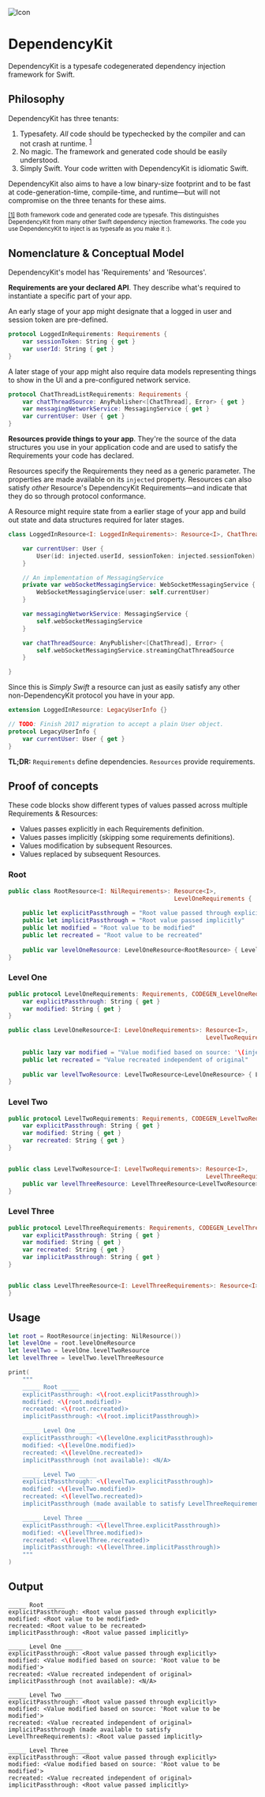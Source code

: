 ![Icon](https://raw.githubusercontent.com/adam-zethraeus/DependencyKit/main/icon.svg)
# DependencyKit

DependencyKit is a typesafe codegenerated dependency injection framework for Swift.

## Philosophy

DependencyKit has three tenants:
1. Typesafety. *All* code should be typechecked by the compiler and can not crash at runtime. <sup id="a1">[1](#f1)</sup>
2. No magic. The framework and generated code should be easily understood.
3. Simply Swift. Your code written with DependencyKit is idiomatic Swift.

DependencyKit also aims to have a low binary-size footprint and to be fast at code-generation-time, compile-time, and runtime—but will not compromise on the three tenants for these aims.

<sup>[[1]](#a1) Both framework code and generated code are typesafe. This distinguishes DependencyKit from many other Swift dependency injection frameworks. The code you use DependencyKit to inject is as typesafe as you make it :).</sup>

## Nomenclature & Conceptual Model 

DependencyKit's model has 'Requirements' and 'Resources'. 

**Requirements are your declared API**. They describe what's required to instantiate a specific part of your app.

An early stage of your app might designate that a logged in user and session token are pre-defined.
```swift
protocol LoggedInRequirements: Requirements {
    var sessionToken: String { get }
    var userId: String { get }
}
```

A later stage of your app might also require data models representing things to show in the UI and a pre-configured network service.
```swift
protocol ChatThreadListRequirements: Requirements {
    var chatThreadSource: AnyPublisher<[ChatThread], Error> { get }
    var messagingNetworkService: MessagingService { get }
    var currentUser: User { get }
}
```

**Resources provide things to your app**. They're the source of the data structures you use in your application code and are used to satisfy the Requirements your code has declared.

Resources specify the Requirements they need as a generic parameter. The properties are made available on its `injected` property. 
Resources can also satisfy *other* Resource's DependencyKit Requirements—and indicate that they do so through protocol conformance.

A Resource might require state from a earlier stage of your app and build out state and data structures required for later stages.
```swift
class LoggedInResource<I: LoggedInRequirements>: Resource<I>, ChatThreadRequirements {

    var currentUser: User {
        User(id: injected.userId, sessionToken: injected.sessionToken)
    }

    // An implementation of MessagingService
    private var webSocketMessagingService: WebSocketMessagingService {
        WebSocketMessagingService(user: self.currentUser)
    }

    var messagingNetworkService: MessagingService {
        self.webSocketMessagingService
    }

    var chatThreadSource: AnyPublisher<[ChatThread], Error> {
        self.webSocketMessagingService.streamingChatThreadSource
    }

}
```

Since this is *Simply Swift* a resource can just as easily satisfy any other non-DependencyKit protocol you have in your app.
```swift
extension LoggedInResource: LegacyUserInfo {}
```

```swift
// TODO: Finish 2017 migration to accept a plain User object.
protocol LegacyUserInfo {
    var currentUser: User { get }
}
```

**TL;DR:** `Requirements` define dependencies. `Resources` provide requirements.

## Proof of concepts

These code blocks show different types of values passed across multiple Requirements & Resources:
* Values passes explicitly in each Requirements definition.
* Values passes implicitly (skipping some requirements definitions).
* Values modification by subsequent Resources.
* Values replaced by subsequent Resources.

### Root
```swift
public class RootResource<I: NilRequirements>: Resource<I>,
                                               LevelOneRequirements {
    
    public let explicitPassthrough = "Root value passed through explicitly"
    public let implicitPassthrough = "Root value passed implicitly"
    public let modified = "Root value to be modified"
    public let recreated = "Root value to be recreated"
    
    public var levelOneResource: LevelOneResource<RootResource> { LevelOneResource(injecting: self) }
}
```

### Level One
```swift
public protocol LevelOneRequirements: Requirements, CODEGEN_LevelOneRequirements {
    var explicitPassthrough: String { get }
    var modified: String { get }
}

public class LevelOneResource<I: LevelOneRequirements>: Resource<I>,
                                                        LevelTwoRequirements {
    
    public lazy var modified = "Value modified based on source: '\(injected.modified)'"
    public let recreated = "Value recreated independent of original"
    
    public var levelTwoResource: LevelTwoResource<LevelOneResource> { LevelTwoResource(injecting: self) }
}

```

### Level Two
```swift
public protocol LevelTwoRequirements: Requirements, CODEGEN_LevelTwoRequirements {
    var explicitPassthrough: String { get }
    var modified: String { get }
    var recreated: String { get }
}


public class LevelTwoResource<I: LevelTwoRequirements>: Resource<I>,
                                                        LevelThreeRequirements{
    public var levelThreeResource: LevelThreeResource<LevelTwoResource> { LevelThreeResource(injecting: self) }
}

```

### Level Three
```swift
public protocol LevelThreeRequirements: Requirements, CODEGEN_LevelThreeRequirements {
    var explicitPassthrough: String { get }
    var modified: String { get }
    var recreated: String { get }
    var implicitPassthrough: String { get }
}


public class LevelThreeResource<I: LevelThreeRequirements>: Resource<I> {
}

```

## Usage 

```swift
let root = RootResource(injecting: NilResource())
let levelOne = root.levelOneResource
let levelTwo = levelOne.levelTwoResource
let levelThree = levelTwo.levelThreeResource

print(
    """
    _____ Root _____
    explicitPassthrough: <\(root.explicitPassthrough)>
    modified: <\(root.modified)>
    recreated: <\(root.recreated)>
    implicitPassthrough: <\(root.implicitPassthrough)>

    _____ Level One _____
    explicitPassthrough: <\(levelOne.explicitPassthrough)>
    modified: <\(levelOne.modified)>
    recreated: <\(levelOne.recreated)>
    implicitPassthrough (not available): <N/A>

    _____ Level Two _____
    explicitPassthrough: <\(levelTwo.explicitPassthrough)>
    modified: <\(levelTwo.modified)>
    recreated: <\(levelTwo.recreated)>
    implicitPassthrough (made available to satisfy LevelThreeRequirements): <\(levelThree.implicitPassthrough)>

    _____ Level Three _____
    explicitPassthrough: <\(levelThree.explicitPassthrough)>
    modified: <\(levelThree.modified)>
    recreated: <\(levelThree.recreated)>
    implicitPassthrough: <\(levelThree.implicitPassthrough)>
    """
)
```

## Output

```
_____ Root _____
explicitPassthrough: <Root value passed through explicitly>
modified: <Root value to be modified>
recreated: <Root value to be recreated>
implicitPassthrough: <Root value passed implicitly>

_____ Level One _____
explicitPassthrough: <Root value passed through explicitly>
modified: <Value modified based on source: 'Root value to be modified'>
recreated: <Value recreated independent of original>
implicitPassthrough (not available): <N/A>

_____ Level Two _____
explicitPassthrough: <Root value passed through explicitly>
modified: <Value modified based on source: 'Root value to be modified'>
recreated: <Value recreated independent of original>
implicitPassthrough (made available to satisfy LevelThreeRequirements): <Root value passed implicitly>

_____ Level Three _____
explicitPassthrough: <Root value passed through explicitly>
modified: <Value modified based on source: 'Root value to be modified'>
recreated: <Value recreated independent of original>
implicitPassthrough: <Root value passed implicitly>

```
